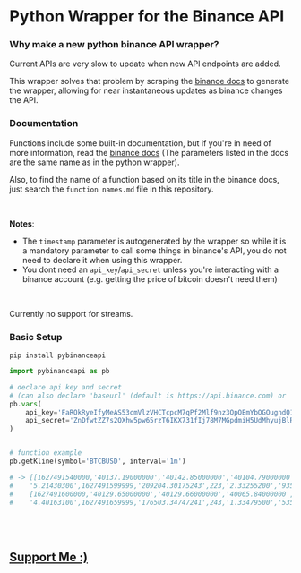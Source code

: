 # Python Wrapper for the Binance API

### Why make a new python binance API wrapper?

Current APIs are very slow to update when new API endpoints are added.

This wrapper solves that problem by scraping the [binance docs](https://binance-docs.github.io/apidocs/spot/en/#change-log) to generate the wrapper, allowing for near instantaneous updates as binance changes the API.

### Documentation

Functions include some built-in documentation, but if you're in need of more information, read the [binance docs](https://binance-docs.github.io/apidocs/spot/en/#change-log) (The parameters listed in the docs are the same name as in the python wrapper).

Also, to find the name of a function based on its title in the binance docs, just search the `function names.md` file in this repository.

<br>

**Notes**:
- The `timestamp` parameter is autogenerated by the wrapper so while it is a mandatory parameter to call some things in binance's API, you do not need to declare it when using this wrapper.
- You dont need an `api_key`/`api_secret` unless you're interacting with a binance account (e.g. getting the price of bitcoin doesn't need them)

<br>

Currently no support for streams.

### Basic Setup

```shell
pip install pybinanceapi
```

```py
import pybinanceapi as pb

# declare api key and secret
# (can also declare 'baseurl' (default is https://api.binance.com) or 'email' (change '@' to '%40'))
pb.vars(
    api_key='FaROkRyeIfyMeAS53cmVlzVHCTcpcM7qPf2Mlf9nz3QpOEmYbOGOugndQ11pyX8D', 
    api_secret='ZnDfwtZZ7s2QXhw5pw65rzT6IKX731fIj78M7MGpdmiH5UdMhyujBlRxBqZldDFm'
)


# function example
pb.getKline(symbol='BTCBUSD', interval='1m')

# -> [[1627491540000,'40137.19000000','40142.85000000','40104.79000000','40129.66000000',
#    '5.21430300',1627491599999,'209204.30175243',223,'2.33255200','93581.43908787','0'],
#    [1627491600000,'40129.65000000','40129.66000000','40065.84000000','40067.32000000',
#    '4.40163100',1627491659999,'176503.34747241',243,'1.33479500','53523.47926157','0'], ...etc

```

<br>

<br>

## [Support Me :)](https://nogira.github.io/generate/donate.html)
